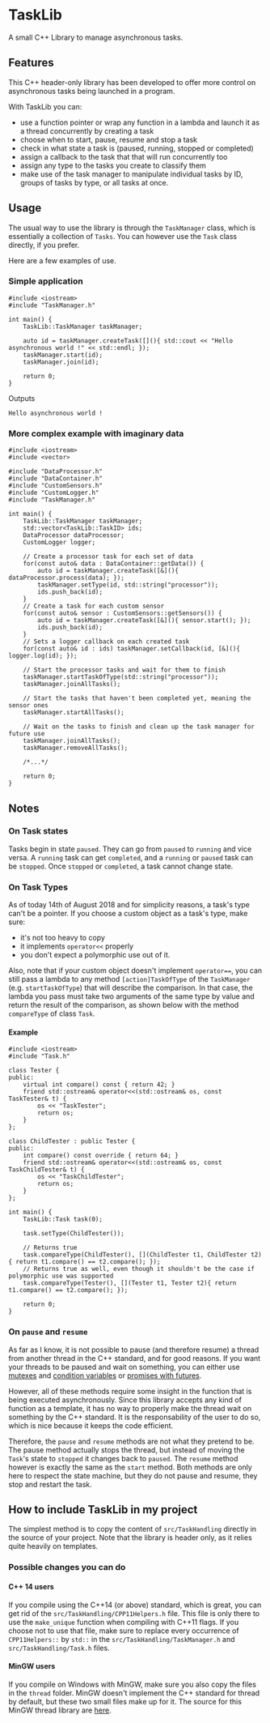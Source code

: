 # TaskLib

A small C++ Library to manage asynchronous tasks.

## Features

This C++ header-only library has been developed to offer more control on asynchronous tasks being launched in a program.

With TaskLib you can:

- use a function pointer or wrap any function in a lambda and launch it as a thread concurrently by creating a task
- choose when to start, pause, resume and stop a task
- check in what state a task is (paused, running, stopped or completed)
- assign a callback to the task that that will run concurrently too
- assign any type to the tasks you create to classify them
- make use of the task manager to manipulate individual tasks by ID, groups of tasks by type, or all tasks at once.

## Usage

The usual way to use the library is through the `TaskManager` class, which is essentially a collection of `Tasks`.
You can however use the `Task` class directly, if you prefer.

Here are a few examples of use.

### Simple application

```
#include <iostream>
#include "TaskManager.h"

int main() {
    TaskLib::TaskManager taskManager;

    auto id = taskManager.createTask([](){ std::cout << "Hello asynchronous world !" << std::endl; });
    taskManager.start(id);
    taskManager.join(id);

    return 0;
}
```

Outputs

```
Hello asynchronous world !
```

### More complex example with imaginary data

```
#include <iostream>
#include <vector>

#include "DataProcessor.h"
#include "DataContainer.h"
#include "CustomSensors.h"
#include "CustomLogger.h"
#include "TaskManager.h"

int main() {
    TaskLib::TaskManager taskManager;
    std::vector<TaskLib::TaskID> ids;
    DataProcessor dataProcessor;
    CustomLogger logger;

    // Create a processor task for each set of data
    for(const auto& data : DataContainer::getData()) {
        auto id = taskManager.createTask([&](){ dataProcessor.process(data); });
        taskManager.setType(id, std::string("processor"));
        ids.push_back(id);
    }
    // Create a task for each custom sensor
    for(const auto& sensor : CustomSensors::getSensors()) {
        auto id = taskManager.createTask([&](){ sensor.start(); });
        ids.push_back(id);
    }
    // Sets a logger callback on each created task
    for(const auto& id : ids) taskManager.setCallback(id, [&](){ logger.log(id); });

    // Start the processor tasks and wait for them to finish
    taskManager.startTaskOfType(std::string("processor"));
    taskManager.joinAllTasks();

    // Start the tasks that haven't been completed yet, meaning the sensor ones
    taskManager.startAllTasks();

    // Wait on the tasks to finish and clean up the task manager for future use
    taskManager.joinAllTasks();
    taskManager.removeAllTasks();

    /*...*/

    return 0;
}
```

## Notes

### On Task states

Tasks begin in state `paused`.
They can go from `paused` to `running` and vice versa.
A `running` task can get `completed`, and a `running` or `paused` task can be `stopped`.
Once `stopped` or `completed`, a task cannot change state.

### On Task Types

As of today 14th of August 2018 and for simplicity reasons, a task's type can't be a pointer.
If you choose a custom object as a task's type, make sure:
- it's not too heavy to copy
- it implements `operator<<` properly
- you don't expect a polymorphic use out of it.

Also, note that if your custom object doesn't implement `operator==`,
you can still pass a lambda to any method `[action]TaskOfType` of the `TaskManager` (e.g. `startTaskOfType`) that will describe the comparison.
In that case, the lambda you pass must take two arguments of the same type by value and return the result of the comparison, as shown below with the method `compareType` of class `Task`.

#### Example

```
#include <iostream>
#include "Task.h"

class Tester {
public:
    virtual int compare() const { return 42; }
    friend std::ostream& operator<<(std::ostream& os, const TaskTester& t) {
        os << "TaskTester";
        return os;
    }
};

class ChildTester : public Tester {
public:
    int compare() const override { return 64; }
    friend std::ostream& operator<<(std::ostream& os, const TaskChildTester& t) {
        os << "TaskChildTester";
        return os;
    }
};

int main() {
    TaskLib::Task task(0);

    task.setType(ChildTester());

    // Returns true
    task.compareType(ChildTester(), [](ChildTester t1, ChildTester t2){ return t1.compare() == t2.compare(); });
    // Returns true as well, even though it shouldn't be the case if polymorphic use was supported
    task.compareType(Tester(), [](Tester t1, Tester t2){ return t1.compare() == t2.compare(); });

    return 0;
}
```

### On `pause` and `resume`

As far as I know, it is not possible to pause (and therefore resume) a thread from another thread in the C++ standard, and for good reasons.
If you want your threads to be paused and wait on something, you can either use [mutexes](http://www.cplusplus.com/reference/mutex/mutex/) and [condition variables](https://fr.cppreference.com/w/cpp/thread/condition_variable) or [promises with futures](https://en.cppreference.com/w/cpp/thread/promise).

However, all of these methods require some insight in the function that is being executed asynchronously.
Since this library accepts any kind of function as a template, it has no way to properly make the thread wait on something by the C++ standard.
It is the responsability of the user to do so, which is nice because it keeps the code efficient.

Therefore, the `pause` and `resume` methods are not what they pretend to be.
The pause method actually stops the thread, but instead of moving the `Task`'s state to `stopped` it changes back to `paused`.
The `resume` method however is exactly the same as the `start` method.
Both methods are only here to respect the state machine, but they do not pause and resume, they stop and restart the task.

## How to include TaskLib in my project

The simplest method is to copy the content of `src/TaskHandling` directly in the source of your project.
Note that the library is header only, as it relies quite heavily on templates.

### Possible changes you can do

#### C++ 14 users

If you compile using the C++14 (or above) standard, which is great, you can get rid of the `src/TaskHandling/CPP11Helpers.h` file.
This file is only there to use the `make_unique` function when compiling with C++11 flags.
If you choose not to use that file, make sure to replace every occurrence of `CPP11Helpers::` by `std::` in the `src/TaskHandling/TaskManager.h` and `src/TaskHandling/Task.h` files.

#### MinGW users

If you compile on Windows with MinGW, make sure you also copy the files in the `thread` folder.
MinGW doesn't implement the C++ standard for thread by default, but these two small files make up for it.
The source for this MinGW thread library are [here](https://github.com/Minimata/TaskLib).
